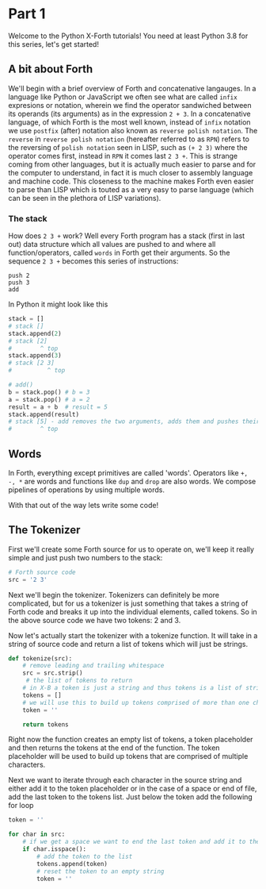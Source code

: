# Part 1
Welcome to the Python X-Forth tutorials! You need at least Python 3.8 for this series, let's get started!

## A bit about Forth
We'll begin with a brief overview of Forth and concatenative langauges. In a language like Python or JavaScript we often see what are called `infix` expresions or notation, wherein we find the operator sandwiched between its operands (its arguments) as in the expression `2 + 3`. In a concatenative language, of which Forth is the most well known, instead of `infix` notation we use `postfix` (after) notation also known as `reverse polish notation`. The `reverse` in `reverse polish notation` (hereafter referred to as `RPN`) refers to the reversing of `polish notation` seen in LISP, such as `(+ 2 3)` where the operator comes first, instead in `RPN` it comes last `2 3 +`. This is strange coming from other languages, but it is actually much easier to parse and for the computer to understand, in fact it is much closer to assembly language and machine code. This closeness to the machine makes Forth even easier to parse than LISP which is touted as a very easy to parse language (which can be seen in the plethora of LISP variations). 

### The stack
How does `2 3 +` work? Well every Forth program has a stack (first in last out) data structure which all values are pushed to and where all function/operators, called `words` in Forth get their arguments. So the sequence `2 3 +` becomes this series of instructions:
```
push 2
push 3
add
```

In Python it might look like this
```py
stack = []
# stack []
stack.append(2)
# stack [2]
#        ^ top
stack.append(3)
# stack [2 3]
#          ^ top

# add()
b = stack.pop() # b = 3
a = stack.pop() # a = 2
result = a + b  # result = 5
stack.append(result) 
# stack [5] - add removes the two arguments, adds them and pushes their result
#        ^ top
```
## Words
In Forth, everything except primitives are called 'words'. Operators like `+, -, *` are words and functions like `dup` and `drop` are also words. We compose pipelines of operations by using multiple words. 

With that out of the way lets write some code!

## The Tokenizer

First we'll create some Forth source for us to operate on, we'll keep it really simple and just push two numbers to the stack:

```py
# Forth source code
src = '2 3'
```

Next we'll begin the tokenizer. Tokenizers can definitely be more complicated, but for us a tokenizer is just something that takes a string of Forth code and breaks it up into the individual elements, called tokens. So in the above source code we have two tokens: 2 and 3.

Now let's actually start the tokenizer with a tokenize function. It will take in a string of source code and return a list of tokens which will just be strings.

```py
def tokenize(src):
    # remove leading and trailing whitespace
    src = src.strip()
     # the list of tokens to return
    # in X-B a token is just a string and thus tokens is a list of strings
    tokens = []
    # we will use this to build up tokens comprised of more than one char
    token = ''

    return tokens
```

Right now the function creates an empty list of tokens, a token placeholder and then returns the tokens at the end of the function. The token placeholder will be used to build up tokens that are comprised of multiple characters.

Next we want to iterate through each character in the source string and either add it to the token placeholder or in the case of a space or end of file, add the last token to the tokens list. Just below the token add the following for loop
```py
token = ''

for char in src:
    # if we get a space we want to end the last token and add it to the token list
    if char.isspace():
        # add the token to the list
        tokens.append(token)
        # reset the token to an empty string
        token = ''
```
